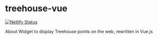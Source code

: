 # treehouse-vue

[![Netlify Status](https://api.netlify.com/api/v1/badges/b90086ac-ae8a-46f0-8e29-f91a44508f4f/deploy-status)](https://app.netlify.com/sites/treehouse-vue/deploys)

About Widget to display Treehouse points on the web, rewritten in Vue.js
